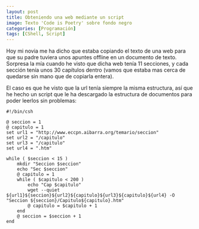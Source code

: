 ```yaml
---
layout: post
title: Obteniendo una web mediante un script
image: Texto 'Code is Poetry' sobre fondo negro
categories: [Programación]
tags: [CShell, Script]
---
```


Hoy mi novia me ha dicho que estaba copiando el texto de una web para que su padre tuviera unos apuntes offline en un documento de texto. Sorpresa la mía cuando he visto que dicha web tenía 11 secciones, y cada sección tenía unos 30 capítulos dentro (vamos que estaba mas cerca de quedarse sin mano que de copiarla entera).

El caso es que he visto que la url tenía siempre la misma estructura, así que he hecho un script que le ha descargado la estructura de documentos para poder leerlos sin problemas:

    #!/bin/csh

    @ seccion = 1
    @ capitulo = 1
    set url1 = "http://www.eccpn.aibarra.org/temario/seccion"
    set url2 = "/capitulo"
    set url3 = "/capitulo"
    set url4 = ".htm"

    while ( $seccion < 15 )
        mkdir "Seccion $seccion"
        echo "Sec $seccion"
        @ capitulo = 1
        while ( $capitulo < 200 )
            echo "Cap $capitulo"
            wget --quiet ${url1}${seccion}${url2}${capitulo}${url3}${capitulo}${url4} -O "Seccion ${seccion}/Capitulo${capitulo}.htm"
            @ capitulo = $capitulo + 1
        end
        @ seccion = $seccion + 1
    end
